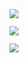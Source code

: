 
![](https://picture-guan.oss-cn-hangzhou.aliyuncs.com/编程语言这么多，我应该先学哪个？.jpg)

![](https://picture-guan.oss-cn-hangzhou.aliyuncs.com/编程语言特性.jpg)

![](https://picture-guan.oss-cn-hangzhou.aliyuncs.com/深入底层.jpg)